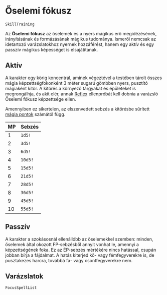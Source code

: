 # Őselemi fókusz

`SkillTraining`

Az **Őselemi fókusz** az őselemek és a nyers mágikus erő megidézésének, irányításának és formázásának mágikus tudománya. Ismerői nemcsak az idetartozó varázslatokhoz nyernek hozzáférést, hanem egy aktív és egy passzív mágikus képességet is elsajátítanak.

## Aktív

A karakter egy körig koncentrál, aminek végeztével a testében tárolt összes mágia képzettségfokonként 3 méter sugarú gömbben nyers, pusztító mágiaként kitör. A kitörés a környező tárgyakat és épületeket is megrongálhja, és akit elér, annak [Reflex](skill:reactions) ellenpróbát kell dobnia a varázsló Őselemi fókusz képzettsége ellen.

Amennyiben ez sikertelen, az elszenvedett sebzés a kitörésbe sűrített [mágia pontok](character:mp) számától függ.

| MP | Sebzés |
| :- | :- |
| 1  | `1d5!` |
| 2  | `3d5!` |
| 3  | `6d5!` |
| 4  | `10d5!` |
| 5  | `15d5!` |
| 6  | `21d5!` |
| 7  | `28d5!` |
| 8  | `36d5!` |
| 9  | `45d5!` |
| 10  | `55d5!` |

## Passzív

A karakter a szokásosnál ellenállóbb az őselemekkel szemben: minden, őselemek által okozott FP-sebzésből annyit vonhat le, amennyi a képzettségének foka. Ez az ÉP-sebzés mértékére nincs hatással, csupán jobban bírja a fájdalmat. A hatás kiterjed kő- vagy fémfegyverekre is, de pusztakezes harcra, továbbá fa- vagy csontfegyverekre nem.

## Varázslatok

`FocusSpellList`